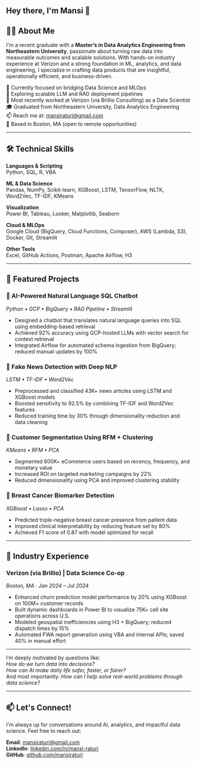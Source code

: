 ## Hey there, I'm Mansi 👋 </br>

## 👩‍💻 About Me

I'm a recent graduate with a **Master’s in Data Analytics Engineering from Northeastern University**, passionate about turning raw data into measurable outcomes and scalable solutions. With hands-on industry experience at Verizon and a strong foundation in ML, analytics, and data engineering, I specialize in crafting data products that are insightful, operationally efficient, and business-driven.

🔭 Currently focused on bridging Data Science and MLOps  
🌱 Exploring scalable LLM and RAG deployment pipelines  
💼 Most recently worked at Verizon (via Brillio Consulting) as a Data Scientist  
🎓 Graduated from Northeastern University, Data Analytics Engineering  
📫 Reach me at: mansiraturi@gmail.com  
📍 Based in Boston, MA (open to remote opportunities)

---

## 🛠️ Technical Skills

**Languages & Scripting**  
Python, SQL, R, VBA

**ML & Data Science**  
Pandas, NumPy, Scikit-learn, XGBoost, LSTM, TensorFlow, NLTK, Word2Vec, TF-IDF, KMeans

**Visualization**  
Power BI, Tableau, Looker, Matplotlib, Seaborn

**Cloud & MLOps**  
Google Cloud (BigQuery, Cloud Functions, Composer), AWS (Lambda, S3), Docker, Git, Streamlit

**Other Tools**  
Excel, GitHub Actions, Postman, Apache Airflow, H3

---

## 🚀 Featured Projects

### 🧠 AI-Powered Natural Language SQL Chatbot  
*Python • GCP • BigQuery • RAG Pipeline • Streamlit*  
- Designed a chatbot that translates natural language queries into SQL using embedding-based retrieval  
- Achieved 92% accuracy using GCP-hosted LLMs with vector search for context retrieval  
- Integrated Airflow for automated schema ingestion from BigQuery; reduced manual updates by 100%  

### 📰 Fake News Detection with Deep NLP  
*LSTM • TF-IDF • Word2Vec*  
- Preprocessed and classified 43K+ news articles using LSTM and XGBoost models  
- Boosted sensitivity to 92.5% by combining TF-IDF and Word2Vec features  
- Reduced training time by 30% through dimensionality reduction and data cleaning  

### 🛒 Customer Segmentation Using RFM + Clustering  
*KMeans • RFM • PCA*  
- Segmented 600K+ eCommerce users based on recency, frequency, and monetary value  
- Increased ROI on targeted marketing campaigns by 22%  
- Reduced dimensionality using PCA and improved clustering stability  

### 🧬 Breast Cancer Biomarker Detection  
*XGBoost • Lasso • PCA*  
- Predicted triple-negative breast cancer presence from patient data  
- Improved clinical interpretability by reducing feature set by 80%  
- Achieved F1 score of 0.87 with model optimized for recall  

---

## 💼 Industry Experience

### Verizon (via Brillio) | Data Science Co-op  
*Boston, MA · Jan 2024 – Jul 2024*  
- Enhanced churn prediction model performance by 20% using XGBoost on 100M+ customer records  
- Built dynamic dashboards in Power BI to visualize 75K+ cell site operations across U.S.  
- Modeled geospatial inefficiencies using H3 + BigQuery; reduced dispatch times by 15%  
- Automated FWA report generation using VBA and internal APIs; saved 40% in manual effort  

---

I’m deeply motivated by questions like:  
*How do we turn data into decisions?*  
*How can AI make daily life safer, faster, or fairer?*  
And most importantly: *How can I help solve real-world problems through data science?*

---

## 📫 Let's Connect!

I'm always up for conversations around AI, analytics, and impactful data science. Feel free to reach out:

**Email**: mansiraturi@gmail.com  
**LinkedIn**: [linkedin.com/in/mansi-raturi](https://www.linkedin.com/in/mansi-raturi)  
**GitHub**: [github.com/mansiraturi](https://github.com/mansiraturi)

